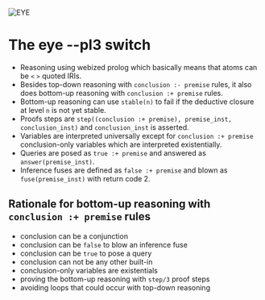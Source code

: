 ![EYE](https://josd.github.io/images/eye.png)

# The eye --pl3 switch

- Reasoning using webized prolog which basically means that atoms can be `<` `>` quoted IRIs.
- Besides top-down reasoning with `conclusion :- premise` rules, it also does bottom-up reasoning with `conclusion :+ premise` rules.
- Bottom-up reasoning can use `stable(n)` to fail if the deductive closure at level `n` is not yet stable.
- Proofs steps are `step((conclusion :+ premise), premise_inst, conclusion_inst)` and `conclusion_inst` is asserted.
- Variables are interpreted universally except for `conclusion :+ premise` conclusion-only variables which are interpreted existentially.
- Queries are posed as `true :+ premise` and answered as `answer(premise_inst)`.
- Inference fuses are defined as `false :+ premise` and blown as `fuse(premise_inst)` with return code 2.

## Rationale for bottom-up reasoning with `conclusion :+ premise` rules

- conclusion can be a conjunction
- conclusion can be `false` to blow an inference fuse
- conclusion can be `true` to pose a query
- conclusion can not be any other built-in
- conclusion-only variables are existentials
- proving the bottom-up reasoning with `step/3` proof steps
- avoiding loops that could occur with top-down reasoning
